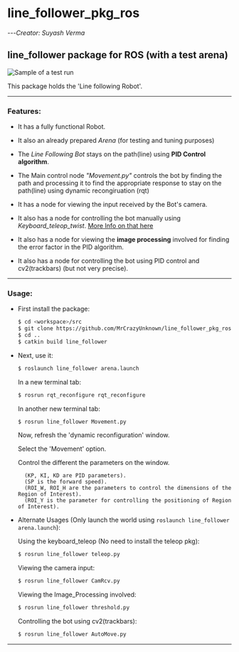 # line_follower_pkg_ros
---_Creator: Suyash Verma_
## line_follower package for ROS (with a test arena)

![Sample of a test run](https://raw.githubusercontent.com/SuyashVerma2311/line_follower_pkg_ros/master/data/line_follower_run.gif)


  
  
This package holds the 'Line following Robot'.

---
### Features:

- It has a fully functional Robot.

- It also an already prepared _Arena_ (for testing and tuning purposes)

- The _Line Following Bot_ stays on the path(line) using **PID Control algorithm**.

- The Main control node _"Movement.py"_ controls the bot by finding the path and processing it to find the appropriate response to stay on the path(line) using dynamic recongiruation (rqt)

- It has a node for viewing the input received by the Bot's camera.

- It also has a node for controlling the bot manually using _Keyboard_teleop_twist_. [More Info on that here](https://github.com/MrCrazyUnknown/keyboard_teleop_twist "Keyboard_twist_teleop")

- It also has a node for viewing the **image processing** involved for finding the error factor in the PID algorithm.

- It also has a node for controlling the bot using PID control and cv2(trackbars) (but not very precise).

---

### Usage:

- First install the package:
    ```sh
    $ cd <workspace>/src
    $ git clone https://github.com/MrCrazyUnknown/line_follower_pkg_ros
    $ cd ..
    $ catkin build line_follower
    ```
    
- Next, use it:
    ```sh
    $ roslaunch line_follower arena.launch
    ```
    In a new terminal tab:
    ```sh
    $ rosrun rqt_reconfigure rqt_reconfigure
    ```
    In another new terminal tab:
    ```sh
    $ rosrun line_follower Movement.py
    ```
    Now, refresh the 'dynamic reconfiguration' window.
    
    Select the 'Movement' option.
    
    Control the different the parameters on the window.
    
        (KP, KI, KD are PID parameters).
        (SP is the forward speed).
        (ROI_W, ROI_H are the parameters to control the dimensions of the Region of Interest).
        (ROI_Y is the parameter for controlling the positioning of Region of Interest).
    
- Alternate Usages (Only launch the world using `roslaunch line_follower arena.launch`):

    Using the keyboard_teleop (No need to install the teleop pkg):
    ```sh
    $ rosrun line_follower teleop.py
    ```
    
    Viewing the camera input:
    ```sh
    $ rosrun line_follower CamRcv.py
    ```
    
    Viewing the Image_Processing involved:
    ```sh
    $ rosrun line_follower threshold.py
    ```
    
    Controlling the bot using cv2(trackbars):
    ```sh
    $ rosrun line_follower AutoMove.py
    ```
    
---
